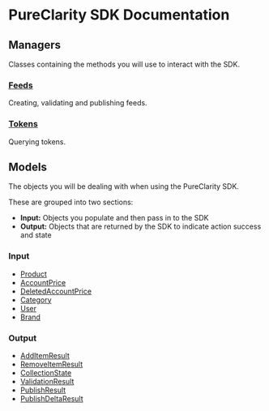 # PureClarity SDK Documentation

## Managers

Classes containing the methods you will use to interact with the SDK.

### [Feeds](managers/feed-manager)

Creating, validating and publishing feeds.


### [Tokens](managers/query-token-manager)

Querying tokens.

## Models

The objects you will be dealing with when using the PureClarity SDK. 

These are grouped into two sections:

* **Input:** Objects you populate and then pass in to the SDK
* **Output:** Objects that are returned by the SDK to indicate action success and state

### Input

* [Product](models/product)
* [AccountPrice](models/account-price)
* [DeletedAccountPrice](models/deleted-account-price)
* [Category](models/category)
* [User](models/user)
* [Brand](models/brand)

### Output

* [AddItemResult](models/add-item-result)
* [RemoveItemResult](models/remove-item-result)
* [CollectionState](models/collection-state)
* [ValidationResult](models/validation-result)
* [PublishResult](models/publish-result)
* [PublishDeltaResult](models/publish-delta-result)